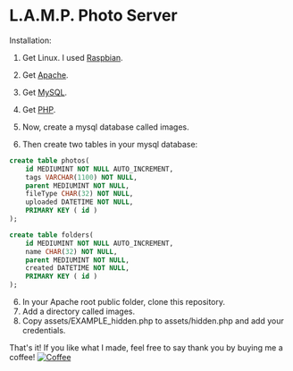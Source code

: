 # L.A.M.P. Photo Server

Installation:
1. Get Linux. I used [Raspbian](https://www.raspbian.org/).
2. Get [Apache](https://httpd.apache.org/).
3. Get [MySQL](https://www.mysql.com/).
4. Get [PHP](https://www.php.net/).

5. Now, create a mysql database called images.
5. Then create two tables in your mysql database:

```sql
create table photos(
    id MEDIUMINT NOT NULL AUTO_INCREMENT,
    tags VARCHAR(1100) NOT NULL,
    parent MEDIUMINT NOT NULL,
    fileType CHAR(32) NOT NULL,
    uploaded DATETIME NOT NULL,
    PRIMARY KEY ( id )
);

create table folders(
    id MEDIUMINT NOT NULL AUTO_INCREMENT,
    name CHAR(32) NOT NULL,
    parent MEDIUMINT NOT NULL,
    created DATETIME NOT NULL,
    PRIMARY KEY ( id )
);
```

6. In your Apache root public folder, clone this repository.
7. Add a directory called images.
8. Copy assets/EXAMPLE_hidden.php to assets/hidden.php and add your credentials.


That's it! 
If you like what I made, feel free to say thank you by buying me a coffee!
[![Coffee](https://www.buymeacoffee.com/assets/img/custom_images/orange_img.png)](https://buymeacoffee.com/jacksheridan)

